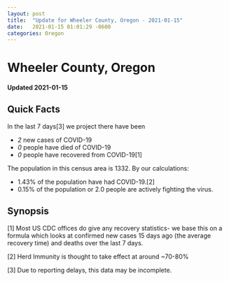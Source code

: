 ```yaml
---
layout: post
title:  "Update for Wheeler County, Oregon - 2021-01-15"
date:   2021-01-15 01:01:29 -0600
categories: Oregon
---
```


# Wheeler County, Oregon
#### Updated 2021-01-15

## Quick Facts

In the last 7 days[3] we project there have been
- *2* new cases of COVID-19
- *0* people have died of COVID-19
- *0* people have recovered from COVID-19[1]

The population in this census area is 1332. By our calculations:
- 1.43% of the population have had COVID-19.[2]
- 0.15% of the population or 2.0 people are actively fighting the virus.

## Synopsis




[1] Most US CDC offices do give any recovery statistics- we base this on a formula which looks at confirmed new cases
15 days ago (the average recovery time) and deaths over the last 7 days.

[2] Herd Immunity is thought to take effect at around ~70-80%

[3] Due to reporting delays, this data may be incomplete.
 
    